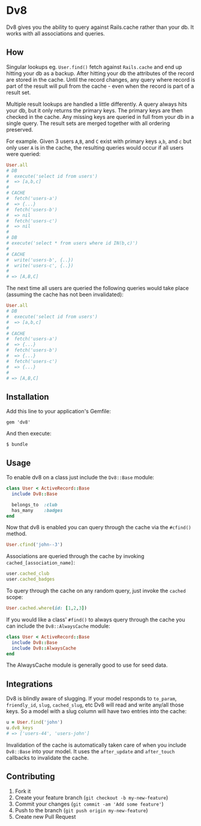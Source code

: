 # Dv8

Dv8 gives you the ability to query against Rails.cache rather than your db. It works with all associations and queries.

## How

Singular lookups eg. `User.find()` fetch against `Rails.cache` and end up hitting your db as a backup. After hitting your db the attributes of the record are stored in the cache. Until the record changes, any query where record is part of the result will pull from the cache - even when the record is part of a result set.

Multiple result lookups are handled a little differently. A query always hits your db, but it only returns the primary keys. The primary keys are then checked in the cache. Any missing keys are queried in full from your db in a single query. The result sets are merged together with all ordering preserved.

For example. Given 3 users `A`,`B`, and `C` exist with primary keys `a`,`b`, and `c` but only user `A` is in the cache, the resulting queries would occur if all users were queried:

```ruby
User.all
# DB 
#  execute('select id from users')
#  => [a,b,c]
#
# CACHE
#  fetch('users-a')
#  => {...}
#  fetch('users-b')
#  => nil
#  fetch('users-c')
#  => nil
#
# DB
# execute('select * from users where id IN(b,c)')
#
# CACHE
#  write('users-b', {..})
#  write('users-c', {..})
#
# => [A,B,C] 
```

The next time all users are queried the following queries would take place (assuming the cache has not been invalidated):

```ruby
User.all
# DB 
#  execute('select id from users')
#  => [a,b,c]
#
# CACHE
#  fetch('users-a')
#  => {...}
#  fetch('users-b')
#  => {...}
#  fetch('users-c')
#  => {...}
#
# => [A,B,C]
```

## Installation

Add this line to your application's Gemfile:

    gem 'dv8'

And then execute:

    $ bundle

## Usage

To enable dv8 on a class just include the `Dv8::Base` module:

```ruby
class User < ActiveRecord::Base
  include Dv8::Base

  belongs_to  :club
  has_many    :badges
end
```

Now that dv8 is enabled you can query through the cache via the `#cfind()` method.

```ruby
User.cfind('john--3')
```

Associations are queried through the cache by invoking `cached_[association_name]`:

```ruby
user.cached_club
user.cached_badges
```

To query through the cache on any random query, just invoke the `cached` scope:

```ruby
User.cached.where(id: [1,2,3])
```

If you would like a class' `#find()` to always query through the cache you can include the `Dv8::AlwaysCache` module:

```ruby
class User < ActiveRecord::Base
  include Dv8::Base
  include Dv8::AlwaysCache
end
```

The AlwaysCache module is generally good to use for seed data.

## Integrations

Dv8 is blindly aware of slugging. If your model responds to `to_param`, `friendly_id`, `slug`, `cached_slug`, etc Dv8 will read and write any/all those keys. So a model with a slug column will have two entries into the cache:

```ruby
u = User.find('john')
u.dv8_keys
# => ['users-44', 'users-john']
```

Invalidation of the cache is automatically taken care of when you include `Dv8::Base` into your model. It uses the `after_update` and `after_touch` callbacks to invalidate the cache.

## Contributing

1. Fork it
2. Create your feature branch (`git checkout -b my-new-feature`)
3. Commit your changes (`git commit -am 'Add some feature'`)
4. Push to the branch (`git push origin my-new-feature`)
5. Create new Pull Request
